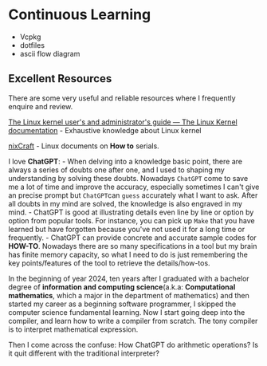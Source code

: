 # Continuous Learning

- Vcpkg
- dotfiles
- ascii flow diagram

## Excellent Resources

There are some very useful and reliable resources where I frequently enquire and review.

[The Linux kernel user's and administrator's guide — The Linux Kernel  documentation](https://docs.kernel.org/admin-guide/)
    - Exhaustive knowledge about Linux kernel

[nixCraft](https://www.cyberciti.biz/)
    - Linux documents on  **How to** serials.

I love **ChatGPT**:
    - When delving into a knowledge basic point, there are always a series of doubts one after one, and I used to shaping my understanding by solving these doubts. Nowadays `ChatGPT` come to save me a lot of time and improve the accuracy, especially sometimes I can't give an precise prompt but `ChatGPT`can `guess` accurately what I want to ask. After all doubts in my mind are solved, the knowledge is also engraved in my mind.
    - ChatGPT is good at illustrating details even line by line or option by option from popular tools. For instance, you can pick up `Make` that you have learned but have forgotten because you've not used it for a long time or frequently.
    - ChatGPT can provide concrete and accurate sample codes for **HOW-TO**. Nowadays there are so many specifications in a tool but my brain has finite memory capacity, so what I need to do is just remembering the key points/features of the tool to retrieve the details/how-tos.

In the beginning of year 2024, ten years after I graduated with a bachelor degree of **information and computing science**(a.k.a: **Computational mathematics**, which a major in the department of mathematics) and then started my career as a beginning software programmer, I skipped the computer science fundamental learning. Now I start going deep into the compiler, and learn how to write a compiler from scratch. The tony compiler is to interpret mathematical expression.

Then I come across the confuse:
How ChatGPT do arithmetic operations? Is it quit different with the traditional interpreter?